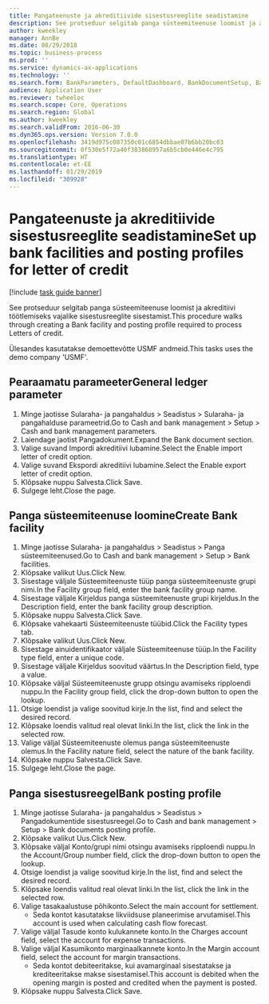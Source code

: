 ```yaml
---
title: Pangateenuste ja akreditiivide sisestusreeglite seadistamine
description: See protseduur selgitab panga süsteemiteenuse loomist ja akreditiivi töötlemiseks vajalike sisestusreeglite sisestamist.
author: kweekley
manager: AnnBe
ms.date: 08/29/2018
ms.topic: business-process
ms.prod: ''
ms.service: dynamics-ax-applications
ms.technology: ''
ms.search.form: BankParameters, DefaultDashboard, BankDocumentSetup, BankDocumentPosting
audience: Application User
ms.reviewer: twheeloc
ms.search.scope: Core, Operations
ms.search.region: Global
ms.author: kweekley
ms.search.validFrom: 2016-06-30
ms.dyn365.ops.version: Version 7.0.0
ms.openlocfilehash: 3419d975c087350c01c6854dbbae07b6bb20bc03
ms.sourcegitcommit: 0f530e5f72a40f383868957a6b5cb0e446e4c795
ms.translationtype: HT
ms.contentlocale: et-EE
ms.lasthandoff: 01/29/2019
ms.locfileid: "309928"
---
```

# <a name="set-up-bank-facilities-and-posting-profiles-for-letter-of-credit"></a><span data-ttu-id="d9a59-103">Pangateenuste ja akreditiivide sisestusreeglite seadistamine</span><span class="sxs-lookup"><span data-stu-id="d9a59-103">Set up bank facilities and posting profiles for letter of credit</span></span>

[!include [task guide banner](../../includes/task-guide-banner.md)]

<span data-ttu-id="d9a59-104">See protseduur selgitab panga süsteemiteenuse loomist ja akreditiivi töötlemiseks vajalike sisestusreeglite sisestamist.</span><span class="sxs-lookup"><span data-stu-id="d9a59-104">This procedure walks through creating a Bank facility and posting profile required to process Letters of credit.</span></span> 

<span data-ttu-id="d9a59-105">Ülesandes kasutatakse demoettevõtte USMF andmeid.</span><span class="sxs-lookup"><span data-stu-id="d9a59-105">This tasks uses the demo company 'USMF'.</span></span>






## <a name="general-ledger-parameter"></a><span data-ttu-id="d9a59-106">Pearaamatu parameeter</span><span class="sxs-lookup"><span data-stu-id="d9a59-106">General ledger parameter</span></span>
1. <span data-ttu-id="d9a59-107">Minge jaotisse Sularaha- ja pangahaldus > Seadistus > Sularaha- ja pangahalduse parameetrid.</span><span class="sxs-lookup"><span data-stu-id="d9a59-107">Go to Cash and bank management > Setup > Cash and bank management parameters.</span></span>
2. <span data-ttu-id="d9a59-108">Laiendage jaotist Pangadokument.</span><span class="sxs-lookup"><span data-stu-id="d9a59-108">Expand the Bank document section.</span></span>
3. <span data-ttu-id="d9a59-109">Valige suvand Impordi akreditiivi lubamine.</span><span class="sxs-lookup"><span data-stu-id="d9a59-109">Select the Enable import letter of credit option.</span></span>
4. <span data-ttu-id="d9a59-110">Valige suvand Ekspordi akreditiivi lubamine.</span><span class="sxs-lookup"><span data-stu-id="d9a59-110">Select the Enable export letter of credit option.</span></span>
5. <span data-ttu-id="d9a59-111">Klõpsake nuppu Salvesta.</span><span class="sxs-lookup"><span data-stu-id="d9a59-111">Click Save.</span></span>
6. <span data-ttu-id="d9a59-112">Sulgege leht.</span><span class="sxs-lookup"><span data-stu-id="d9a59-112">Close the page.</span></span>

## <a name="create-bank-facility"></a><span data-ttu-id="d9a59-113">Panga süsteemiteenuse loomine</span><span class="sxs-lookup"><span data-stu-id="d9a59-113">Create Bank facility</span></span>
1. <span data-ttu-id="d9a59-114">Minge jaotisse Sularaha- ja pangahaldus > Seadistus > Panga süsteemiteenused.</span><span class="sxs-lookup"><span data-stu-id="d9a59-114">Go to Cash and bank management > Setup > Bank facilities.</span></span>
2. <span data-ttu-id="d9a59-115">Klõpsake valikut Uus.</span><span class="sxs-lookup"><span data-stu-id="d9a59-115">Click New.</span></span>
3. <span data-ttu-id="d9a59-116">Sisestage väljale Süsteemiteenuste tüüp panga süsteemiteenuste grupi nimi.</span><span class="sxs-lookup"><span data-stu-id="d9a59-116">In the Facility group field, enter the bank facility group name.</span></span>
4. <span data-ttu-id="d9a59-117">Sisestage väljale Kirjeldus panga süsteemiteenuste grupi kirjeldus.</span><span class="sxs-lookup"><span data-stu-id="d9a59-117">In the Description field, enter the bank facility group description.</span></span>
5. <span data-ttu-id="d9a59-118">Klõpsake nuppu Salvesta.</span><span class="sxs-lookup"><span data-stu-id="d9a59-118">Click Save.</span></span>
6. <span data-ttu-id="d9a59-119">Klõpsake vahekaarti Süsteemiteenuste tüübid.</span><span class="sxs-lookup"><span data-stu-id="d9a59-119">Click the Facility types tab.</span></span>
7. <span data-ttu-id="d9a59-120">Klõpsake valikut Uus.</span><span class="sxs-lookup"><span data-stu-id="d9a59-120">Click New.</span></span>
8. <span data-ttu-id="d9a59-121">Sisestage ainuidentifikaator väljale Süsteemiteenuse tüüp.</span><span class="sxs-lookup"><span data-stu-id="d9a59-121">In the Facility type field, enter a unique code.</span></span>
9. <span data-ttu-id="d9a59-122">Sisestage väljale Kirjeldus soovitud väärtus.</span><span class="sxs-lookup"><span data-stu-id="d9a59-122">In the Description field, type a value.</span></span>
10. <span data-ttu-id="d9a59-123">Klõpsake väljal Süsteemiteenuste grupp otsingu avamiseks ripploendi nuppu.</span><span class="sxs-lookup"><span data-stu-id="d9a59-123">In the Facility group field, click the drop-down button to open the lookup.</span></span>
11. <span data-ttu-id="d9a59-124">Otsige loendist ja valige soovitud kirje.</span><span class="sxs-lookup"><span data-stu-id="d9a59-124">In the list, find and select the desired record.</span></span>
12. <span data-ttu-id="d9a59-125">Klõpsake loendis valitud real olevat linki.</span><span class="sxs-lookup"><span data-stu-id="d9a59-125">In the list, click the link in the selected row.</span></span>
13. <span data-ttu-id="d9a59-126">Valige väljal Süsteemiteenuste olemus panga süsteemiteenuste olemus.</span><span class="sxs-lookup"><span data-stu-id="d9a59-126">In the Facility nature field, select the nature of the bank facility.</span></span>
14. <span data-ttu-id="d9a59-127">Klõpsake nuppu Salvesta.</span><span class="sxs-lookup"><span data-stu-id="d9a59-127">Click Save.</span></span>
15. <span data-ttu-id="d9a59-128">Sulgege leht.</span><span class="sxs-lookup"><span data-stu-id="d9a59-128">Close the page.</span></span>

## <a name="bank-posting-profile"></a><span data-ttu-id="d9a59-129">Panga sisestusreegel</span><span class="sxs-lookup"><span data-stu-id="d9a59-129">Bank posting profile</span></span>
1. <span data-ttu-id="d9a59-130">Minge jaotisse Sularaha- ja pangahaldus > Seadistus > Pangadokumentide sisestusreegel.</span><span class="sxs-lookup"><span data-stu-id="d9a59-130">Go to Cash and bank management > Setup > Bank documents posting profile.</span></span>
2. <span data-ttu-id="d9a59-131">Klõpsake valikut Uus.</span><span class="sxs-lookup"><span data-stu-id="d9a59-131">Click New.</span></span>
3. <span data-ttu-id="d9a59-132">Klõpsake väljal Konto/grupi nimi otsingu avamiseks ripploendi nuppu.</span><span class="sxs-lookup"><span data-stu-id="d9a59-132">In the Account/Group number field, click the drop-down button to open the lookup.</span></span>
4. <span data-ttu-id="d9a59-133">Otsige loendist ja valige soovitud kirje.</span><span class="sxs-lookup"><span data-stu-id="d9a59-133">In the list, find and select the desired record.</span></span>
5. <span data-ttu-id="d9a59-134">Klõpsake loendis valitud real olevat linki.</span><span class="sxs-lookup"><span data-stu-id="d9a59-134">In the list, click the link in the selected row.</span></span>
6. <span data-ttu-id="d9a59-135">Valige tasakaalustuse põhikonto.</span><span class="sxs-lookup"><span data-stu-id="d9a59-135">Select the main account for settlement.</span></span>
    * <span data-ttu-id="d9a59-136">Seda kontot kasutatakse likviidsuse planeerimise arvutamisel.</span><span class="sxs-lookup"><span data-stu-id="d9a59-136">This account is used when calculating cash flow forecast.</span></span>  
7. <span data-ttu-id="d9a59-137">Valige väljal Tasude konto kulukannete konto.</span><span class="sxs-lookup"><span data-stu-id="d9a59-137">In the Charges account field, select the account for expense transactions.</span></span>
8. <span data-ttu-id="d9a59-138">Valige väljal Kasumikonto marginaalkannete konto.</span><span class="sxs-lookup"><span data-stu-id="d9a59-138">In the Margin account field, select the account for margin transactions.</span></span>
    * <span data-ttu-id="d9a59-139">Seda kontot debiteeritakse, kui avamarginaal sisestatakse ja krediteeritakse makse sisestamisel.</span><span class="sxs-lookup"><span data-stu-id="d9a59-139">This account is debited when the opening margin is posted and credited when the payment is posted.</span></span>  
9. <span data-ttu-id="d9a59-140">Klõpsake nuppu Salvesta.</span><span class="sxs-lookup"><span data-stu-id="d9a59-140">Click Save.</span></span>

